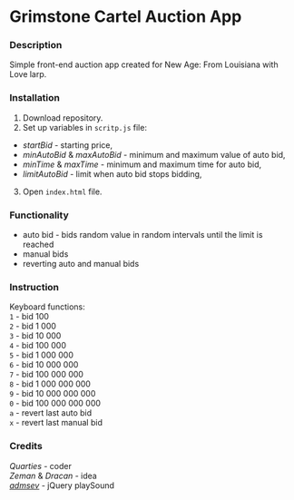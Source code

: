 # Grimstone Cartel Auction App

### Description

Simple front-end auction app created for New Age: From Louisiana with Love larp.

### Installation

1. Download repository.
2. Set up variables in `scritp.js` file:
- *startBid* - starting price,
- *minAutoBid* & *maxAutoBid* - minimum and maximum value of auto bid,
- *minTime* & *maxTime* - minimum and maximum time for auto bid,
- *limitAutoBid* - limit when auto bid stops bidding,
3. Open `index.html` file.

### Functionality

+ auto bid - bids random value in random intervals until the limit is reached
+ manual bids
+ reverting auto and manual bids

### Instruction

Keyboard functions:\
`1` - bid 100\
`2` - bid 1 000\
`3` - bid 10 000\
`4` - bid 100 000\
`5` - bid 1 000 000\
`6` - bid 10 000 000\
`7` - bid 100 000 000\
`8` - bid 1 000 000 000\
`9` - bid 10 000 000 000\
`0` - bid 100 000 000 000\
`a` - revert last auto bid\
`x` - revert last manual bid

### Credits

*Quarties* - coder\
*Zeman* & *Dracan* - idea\
*[admsev](https://github.com/admsev/jquery-play-sound)* - jQuery playSound